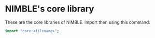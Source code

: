 # NIMBLE's core library

These are the core libraries of NIMBLE. Import then using this command:

```nimble
import "core:<filename>";
```
